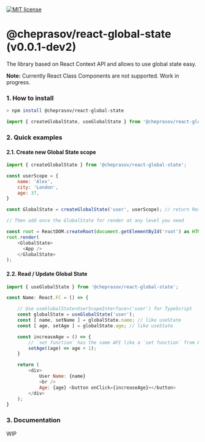 [![MIT license](http://img.shields.io/badge/license-MIT-brightgreen.svg)](http://opensource.org/licenses/MIT)

@cheprasov/react-global-state (v0.0.1-dev2)
=========

The library based on React Context API and allows to use global state easy.

**Note:** Currently React Class Components are not supported. Work in progress.

### 1. How to install

```bash
> npm install @cheprasov/react-global-state
```

```javascript
import { createGlobalState, useGlobalState } from '@cheprasov/react-global-state';
```

### 2. Quick examples

#### 2.1. Create new Global State scope

```javascript
import { createGlobalState } from '@cheprasov/react-global-state';

const userScope = {
    name: 'Alex',
    city: 'London',
    age: 37,
}

const GlobalState = createGlobalState('user', userScope); // return React.FunctionComponent

// Then add once the GlobalState for render at any level you need

const root = ReactDOM.createRoot(document.getElementById('root') as HTMLElement);
root.render(
    <GlobalState>
      <App />
    </GlobalState>
);

```

#### 2.2. Read / Update Global State
```javascript
import { useGlobalState } from '@cheprasov/react-global-state';

const Name: React.FC = () => {

    // Use useGlobalState<UserScopeInterface>('user') for TypeScript
    const globalState = useGlobalState('user');
    const [ name, setName ] = globalState.name; // like useState
    const [ age, setAge ] = globalState.age; // like useState

    const increaseAge = () => {
        // `set function` has the same API like a `set function` from React.useState()
        setAge((age) => age + 1);
    }

    return (
        <div>
            User Name: {name}
            <br />
            Age: {age} <button onClick={increaseAge}></button>
        </div>
    );
}
```

### 3. Documentation

WIP
